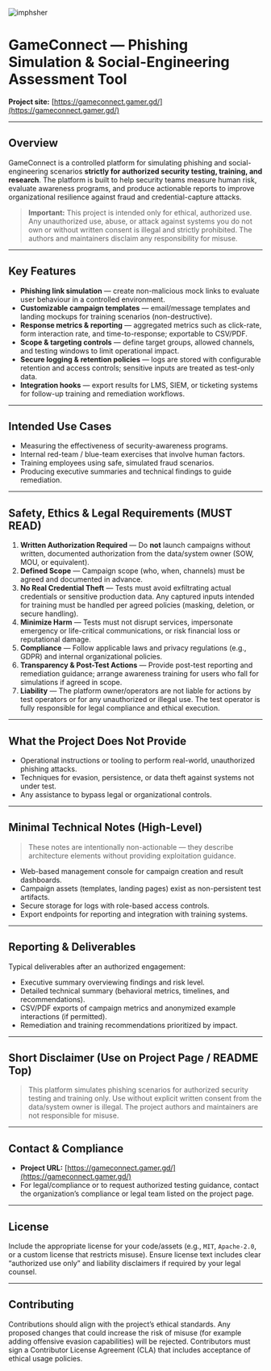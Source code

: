 ![imphsher](imphsher.png)

# GameConnect — Phishing Simulation & Social-Engineering Assessment Tool

**Project site:** [https://gameconnect.gamer.gd/](https://gameconnect.gamer.gd/)

---

## Overview

GameConnect is a controlled platform for simulating phishing and social-engineering scenarios **strictly for authorized security testing, training, and research**. The platform is built to help security teams measure human risk, evaluate awareness programs, and produce actionable reports to improve organizational resilience against fraud and credential-capture attacks.

> **Important:** This project is intended only for ethical, authorized use. Any unauthorized use, abuse, or attack against systems you do not own or without written consent is illegal and strictly prohibited. The authors and maintainers disclaim any responsibility for misuse.

---

## Key Features

* **Phishing link simulation** — create non-malicious mock links to evaluate user behaviour in a controlled environment.
* **Customizable campaign templates** — email/message templates and landing mockups for training scenarios (non-destructive).
* **Response metrics & reporting** — aggregated metrics such as click-rate, form interaction rate, and time-to-response; exportable to CSV/PDF.
* **Scope & targeting controls** — define target groups, allowed channels, and testing windows to limit operational impact.
* **Secure logging & retention policies** — logs are stored with configurable retention and access controls; sensitive inputs are treated as test-only data.
* **Integration hooks** — export results for LMS, SIEM, or ticketing systems for follow-up training and remediation workflows.

---

## Intended Use Cases

* Measuring the effectiveness of security-awareness programs.
* Internal red-team / blue-team exercises that involve human factors.
* Training employees using safe, simulated fraud scenarios.
* Producing executive summaries and technical findings to guide remediation.

---

## Safety, Ethics & Legal Requirements (MUST READ)

1. **Written Authorization Required** — Do **not** launch campaigns without written, documented authorization from the data/system owner (SOW, MOU, or equivalent).
2. **Defined Scope** — Campaign scope (who, when, channels) must be agreed and documented in advance.
3. **No Real Credential Theft** — Tests must avoid exfiltrating actual credentials or sensitive production data. Any captured inputs intended for training must be handled per agreed policies (masking, deletion, or secure handling).
4. **Minimize Harm** — Tests must not disrupt services, impersonate emergency or life-critical communications, or risk financial loss or reputational damage.
5. **Compliance** — Follow applicable laws and privacy regulations (e.g., GDPR) and internal organizational policies.
6. **Transparency & Post-Test Actions** — Provide post-test reporting and remediation guidance; arrange awareness training for users who fall for simulations if agreed in scope.
7. **Liability** — The platform owner/operators are not liable for actions by test operators or for any unauthorized or illegal use. The test operator is fully responsible for legal compliance and ethical execution.

---

## What the Project **Does Not** Provide

* Operational instructions or tooling to perform real-world, unauthorized phishing attacks.
* Techniques for evasion, persistence, or data theft against systems not under test.
* Any assistance to bypass legal or organizational controls.

---

## Minimal Technical Notes (High-Level)

> These notes are intentionally non-actionable — they describe architecture elements without providing exploitation guidance.

* Web-based management console for campaign creation and result dashboards.
* Campaign assets (templates, landing pages) exist as non-persistent test artifacts.
* Secure storage for logs with role-based access controls.
* Export endpoints for reporting and integration with training systems.

---

## Reporting & Deliverables

Typical deliverables after an authorized engagement:

* Executive summary overviewing findings and risk level.
* Detailed technical summary (behavioral metrics, timelines, and recommendations).
* CSV/PDF exports of campaign metrics and anonymized example interactions (if permitted).
* Remediation and training recommendations prioritized by impact.

---

## Short Disclaimer (Use on Project Page / README Top)

> This platform simulates phishing scenarios for authorized security testing and training only. Use without explicit written consent from the data/system owner is illegal. The project authors and maintainers are not responsible for misuse.

---

## Contact & Compliance

* **Project URL:** [https://gameconnect.gamer.gd/](https://gameconnect.gamer.gd/)
* For legal/compliance or to request authorized testing guidance, contact the organization’s compliance or legal team listed on the project page.

---

## License

Include the appropriate license for your code/assets (e.g., `MIT`, `Apache-2.0`, or a custom license that restricts misuse). Ensure license text includes clear “authorized use only” and liability disclaimers if required by your legal counsel.

---

## Contributing

Contributions should align with the project’s ethical standards. Any proposed changes that could increase the risk of misuse (for example adding offensive evasion capabilities) will be rejected. Contributors must sign a Contributor License Agreement (CLA) that includes acceptance of ethical usage policies.
